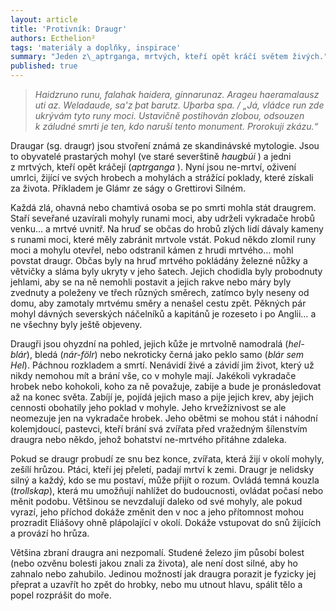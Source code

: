 ```yaml
---
layout: article
title: 'Protivník: Draugr'
authors: Ecthelion²
tags: 'materiály a doplňky, inspirace'
summary: "Jeden z\_aptrganga, mrtvých, kteří opět kráčí světem živých."
published: true
---
```


> _Haidzruno runu, falahak haidera, ginnarunaz. Arageu haeramalausz uti az. Weladaude, sa'z þat barutz. Uþarba spa. / „Já, vládce run zde ukrývám tyto runy moci. Ustavičně postihován zlobou, odsouzen k záludné smrti je ten, kdo naruší tento monument. Prorokuji zkázu.“_

Draugar (sg. draugr) jsou stvoření známá ze skandinávské mytologie. Jsou to obyvatelé prastarých mohyl (ve staré severštině _haugbúi_ ) a jedni z mrtvých, kteří opět kráčejí (_aptrganga_ ). Nyní jsou ne-mrtví, oživení umrlci, žijící ve svých hrobech a mohylách a strážící poklady, které získali za života. Příkladem je Glámr ze ságy o Grettirovi Silném. 

Každá zlá, ohavná nebo chamtivá osoba se po smrti mohla stát draugrem. Staří seveřané uzavírali mohyly runami moci, aby udrželi vykradače hrobů venku… a mrtvé uvnitř. Na hruď se občas do hrobů zlých lidí dávaly kameny s runami moci, které měly zabránit mrtvole vstát. Pokud někdo zlomil runy moci a mohylu otevřel, nebo odstranil kámen z hrudi mrtvého… mohl povstat draugr. Občas byly na hruď mrtvého pokládány železné nůžky a větvičky a sláma byly ukryty v jeho šatech. Jejich chodidla byly probodnuty jehlami, aby se na ně nemohli postavit a jejich rakve nebo máry byly zvednuty a poleženy ve třech různých směrech, zatímco byly neseny od domu, aby zamotaly mrtvému směry a nenašel cestu zpět. Pěkných pár mohyl dávných severských náčelníků a kapitánů je rozeseto i po Anglii… a ne všechny byly ještě objeveny. 

Draugři jsou ohyzdní na pohled, jejich kůže je mrtvolně namodralá (_hel-blár_), bledá (_nár-fölr_) nebo nekroticky černá jako peklo samo (_blár sem Hel_). Páchnou rozkladem a smrtí. Nenávidí živé a závidí jim život, který už nikdy nemohou mít a brání vše, co v mohyle mají. Jakékoli vykradače hrobek nebo kohokoli, koho za ně považuje, zabije a bude je pronásledovat až na konec světa. Zabíjí je, pojídá jejich maso a pije jejich krev, aby jejich cennosti obohatily jeho poklad v mohyle. Jeho krvežíznivost se ale neomezuje jen na vykradače hrobek. Jeho obětmi se mohou stát i náhodní kolemjdoucí, pastevci, kteří brání svá zvířata před vražedným šílenstvím draugra nebo někdo, jehož bohatství ne-mrtvého přitáhne zdaleka. 

Pokud se draugr probudí ze snu bez konce, zvířata, která žijí v okolí mohyly, zešílí hrůzou. Ptáci, kteří jej přeletí, padají mrtví k zemi. Draugr je nelidsky silný a každý, kdo se mu postaví, může přijít o rozum. Ovládá temná kouzla (_trollskap_), která mu umožňují nahlížet do budoucnosti, ovládat počasí nebo měnit podobu. Většinou se nevzdalují daleko od své mohyly, ale pokud vyrazí, jeho příchod dokáže změnit den v noc a jeho přítomnost mohou prozradit Eliášovy ohně plápolající v okolí. Dokáže vstupovat do snů žijících a provází ho hrůza. 

Většina zbraní draugra ani nezpomalí. Studené železo jim působí bolest (nebo ozvěnu bolesti jakou znali za života), ale není dost silné, aby ho zahnalo nebo zahubilo. Jedinou možností jak draugra porazit je fyzicky jej přeprat a uzavřít ho zpět do hrobky, nebo mu utnout hlavu, spálit tělo a popel rozprášit do moře.
